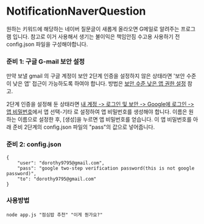 # NotificationNaverQuestion
원하는 키워드에 해당하는 네이버 질문글이 새롭게 올라오면 G메일로 알려주는 프로그램 입니다.
참고로 이거 사용해서 생기는 불이익은 책임안짐 수고용
사용하기 전 config.json 파일을 구성해야합니다.

### 준비 1: 구글 G-mail 보안 설정
만약 보낼 gmail 의 구글 계정이 보안 2단계 인증을 설정하지 않은 상태라면 '보안 수준이 낮은 앱' 접근이 가능하도록 하여야 합니다.
방법은 [보안 수준 낮은 앱 권한 설정](https://github.com/alykoshin/gmail-send/blob/HEAD/doc/configure-less-secure.md) 참고.

2단계 인증을 설정해 둔 상태라면 [내 계정 -> 로그인 및 보안 -> Google에 로그인 -> 앱 비밀번호](https://accounts.google.com/signin/v2/sl/pwd?service=accountsettings&passive=1209600&osid=1&continue=https%3A%2F%2Fmyaccount.google.com%2Fapppasswords%3Futm_source%3DOGB%26pli%3D1&followup=https%3A%2F%2Fmyaccount.google.com%2Fapppasswords%3Futm_source%3DOGB%26pli%3D1&rart=ANgoxccNxOPrIcum8ufJAxltrEBVKaKd0qo1s8WIoKzSA-EIB3nw5iPI4T3IJWkIUP6Xc5I0cCsETYnsZaDzzVgpDAJ-SssnuQ&authuser=0&csig=AF-SEna5bPzvF2hqAJVe%3A1588876721&flowName=GlifWebSignIn&flowEntry=ServiceLogin)에서 앱 선택-기타 로 설정하여 앱 비밀번호를 생성해야 합니다. 이름은 원하는 이름으로 설정한 후, [생성]을 누르면 앱 비밀번호를 얻습니다. 이 앱 비밀번호를 아래 준비 2단계의 config.json 파일의 "pass"의 값으로 넣어줍니다.

### 준비 2: config.json
```
{
    "user": "dorothy9795@gmail.com",
    "pass": "google two-step verification password(this is not google password)",
    "to": "dorothy9795@gmail.com"
}
```

### 사용방법
````
node app.js "점심밥 추천" "이게 뭔가요?"
````
